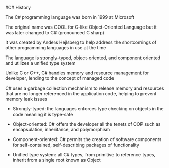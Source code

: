 #C# History

The C# programming language was born in 1999 at Microsoft

The original name was COOL for C-like Object-Oriented Language but it was later changed to C# (pronounced C sharp)

It was created by Anders Hejlsberg to help address the shortcomings of other programming languages in use at the time

The language is strongly-typed, object-oriented, and component oriented and utilizes a unified type system

Unlike C or C++, C# handles memory and resource management for developer, lending to the concept of managed code

C# uses a garbage collection mechanism to release memory and resources that are no longer referenced in the application code, helping to prevent memory leak issues

- Strongly-typed: the languages enforces type checking on objects in the code meaning it is type-safe

- Object-oriented: C# offers the developer all the tenets of OOP such as encapsulation, inheritance, and polymorphism

- Component-oriented: C# permits the creation of software components for self-contained, self-describing packages of functionality

- Unified type system: all C# types, from primitive to reference types, inherit from a single root known as Object